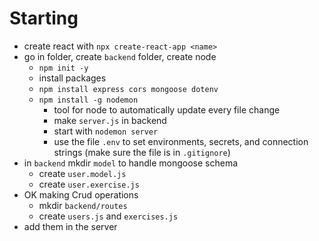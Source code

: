 # Starting

- create react with `npx create-react-app <name>`
- go in folder, create `backend` folder, create node 
  - `npm init -y`
  - install packages
  - `npm install express cors mongoose dotenv`
  - `npm install -g nodemon`
    - tool for node to automatically update every file change
    - make `server.js` in backend
    - start with `nodemon server`
    - use the file `.env` to set environments, secrets, and connection strings (make sure the file is in `.gitignore`)
- in `backend` mkdir `model` to handle mongoose schema
  - create `user.model.js`
  - create `user.exercise.js`
- OK making Crud operations
  - mkdir `backend/routes`
  - create `users.js` and `exercises.js`
- add them in the server